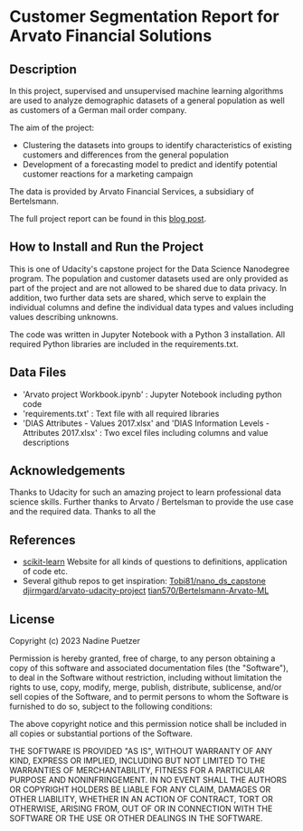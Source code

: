 # Customer Segmentation Report for Arvato Financial Solutions

## Description
In this project, supervised and unsupervised machine learning algorithms are used to analyze demographic datasets of a general population as well as customers of a German mail order company. 

The aim of the project:

- Clustering the datasets into groups to identify characteristics of existing customers and differences from the general population
- Development of a forecasting model to predict and identify potential customer reactions for a marketing campaign

The data is provided by Arvato Financial Services, a subsidiary of Bertelsmann.

The full project report can be found in this [blog post](https://medium.com/@nadine.puetzer1/customer-segmentation-for-arvato-financial-services-754f436a3adf "blog post").

## How to Install and Run the Project
This is one of Udacity's capstone project for the Data Science Nanodegree program. The population and customer datasets used are only provided as part of the project and are not allowed to be shared due to data privacy. In addition, two further data sets are shared, which serve to explain the individual columns and define the individual data types and values including values describing unknowns.

The code was written in Jupyter Notebook with a Python 3 installation. All required Python libraries are included in the requirements.txt.

## Data Files
- 'Arvato project Workbook.ipynb' : Jupyter Notebook including python code
- 'requirements.txt' : Text file with all required libraries
- 'DIAS Attributes - Values 2017.xlsx' and 'DIAS Information Levels - Attributes 2017.xlsx' : Two excel files including columns and value descriptions

## Acknowledgements
Thanks to Udacity for such an amazing project to learn professional data science skills. Further thanks to Arvato / Bertelsman to provide the use case and the required data. Thanks to all the 

## References
- [scikit-learn](https://scikit-learn.org/stable/) Website for all kinds of questions to definitions, application of code etc.
- Several github repos to get inspiration:
  [Tobi81/nano_ds_capstone](https://github.com/Tobi81/nano_ds_capstone/blob/master/Arvato%20Project.ipynb)
  [djirmgard/arvato-udacity-project](https://github.com/djirmgard/arvato-udacity-project/blob/master/Arvato%20Project%20Workbook.ipynb)
  [tian570/Bertelsmann-Arvato-ML](https://github.com/tian570/Bertelsmann-Arvato-ML/blob/master/project_notebook/Arvato%20Project%20Workbook.ipynb)

## License
Copyright (c) 2023 Nadine Puetzer

Permission is hereby granted, free of charge, to any person obtaining a copy
of this software and associated documentation files (the "Software"), to deal
in the Software without restriction, including without limitation the rights
to use, copy, modify, merge, publish, distribute, sublicense, and/or sell
copies of the Software, and to permit persons to whom the Software is
furnished to do so, subject to the following conditions:

The above copyright notice and this permission notice shall be included in all
copies or substantial portions of the Software.

THE SOFTWARE IS PROVIDED "AS IS", WITHOUT WARRANTY OF ANY KIND, EXPRESS OR
IMPLIED, INCLUDING BUT NOT LIMITED TO THE WARRANTIES OF MERCHANTABILITY,
FITNESS FOR A PARTICULAR PURPOSE AND NONINFRINGEMENT. IN NO EVENT SHALL THE
AUTHORS OR COPYRIGHT HOLDERS BE LIABLE FOR ANY CLAIM, DAMAGES OR OTHER
LIABILITY, WHETHER IN AN ACTION OF CONTRACT, TORT OR OTHERWISE, ARISING FROM,
OUT OF OR IN CONNECTION WITH THE SOFTWARE OR THE USE OR OTHER DEALINGS IN THE
SOFTWARE.

